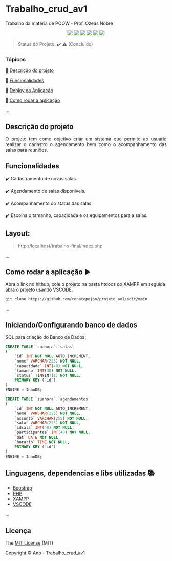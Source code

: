 # Trabalho_crud_av1
Trabalho da matéria de POOW - Prof. Ozeas Nobre

<p align="center">
  <img src="https://img.shields.io/static/v1?label=CSS&message=v3.0&color=blue&style=for-the-badge"/>
  <img src="https://img.shields.io/static/v1?label=MariaDB&message=v10.4.32&color=darkblue&style=for-the-badge"/>
  <img src="http://img.shields.io/static/v1?label=License&message=MIT&color=green&style=for-the-badge"/>
  <img src="http://img.shields.io/static/v1?label=HTML5&message=v5.3&color= orange&style=for-the-badge"/>
  <img src="http://img.shields.io/static/v1?label=PHP&message=v8.2.12&color=red&style=for-the-badge"/>
   <img src="http://img.shields.io/static/v1?label=STATUS&message=CONCLUIDO&color=GREEN&style=for-the-badge"/>
</p>

> Status do Projeto: :heavy_check_mark: :warning: (Concluído)

### Tópicos 

:small_blue_diamond: [Descrição do projeto](#descrição-do-projeto)

:small_blue_diamond: [Funcionalidades](#funcionalidades)

:small_blue_diamond: [Deploy da Aplicação](#deploy-da-aplicação-dash)

:small_blue_diamond: [Como rodar a aplicação](#como-rodar-a-aplicação-arrow_forward)

... 


## Descrição do projeto 

<p align="justify">
  O projeto tem como objetivo criar um sistema que permite  ao usuário realizar o cadastro o agendamento bem como  o acompanhamento das salas para reuniões. 
</p>

## Funcionalidades

:heavy_check_mark: Cadastramento de novas salas.

:heavy_check_mark: Agendamento de salas disponiveis.

:heavy_check_mark: Acompanhamento do status das salas.

:heavy_check_mark: Escolha o tamanho, capacidade  e os equipamentos para a salas.


  
## Layout:

>http://localhost/trabalho-final/index.php

...


## Como rodar a aplicação :arrow_forward:

Abra o link no hithub, cole o projeto na pasta htdocs do XAMPP em seguida abra o projeto usando VSCODE.

```
git clone https://github.com/renatopejon/projeto_av1/edit/main
```

... 

## Iniciando/Configurando banco de dados

SQL para criação do Banco de Dados:
```sql
CREATE TABLE `suahora`.`salas`
(
    `id` INT NOT NULL AUTO_INCREMENT,
    `nome` VARCHAR(255) NOT NULL,
    `capacidade` INT(40) NOT NULL,
    `tamanho` INT(40) NOT NULL,
    `status` TINYINT(1) NOT NULL,
    PRIMARY KEY (`id`)
)
ENGINE = InnoDB;

CREATE TABLE `suahora`.`agendamentos`
(
    `id` INT NOT NULL AUTO_INCREMENT,
    `nome` VARCHAR(255) NOT NULL,
    `assunto` VARCHAR(255) NOT NULL,
    `sala` VARCHAR(255) NOT NULL,
    `idsala` INT(40) NOT NULL,
    `participantes` INT(40) NOT NULL,
    `dat` DATE NOT NULL,
    `horario` TIME NOT NULL,
    PRIMARY KEY (`id`)
)
ENGINE = InnoDB;
```
## Linguagens, dependencias e libs utilizadas :books:

- [Boostrap](https://getbootstrap.com/)
- [PHP](https://www.php.net/)
- [XAMPP](https://www.apachefriends.org/pt_br/index.html)
- [VSCODE](https://code.visualstudio.com/)

...

## Licença 

The [MIT License]() (MIT)

Copyright :copyright: Ano - Trabalho_crud_av1
